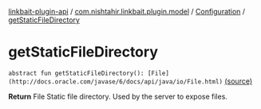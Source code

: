 [linkbait-plugin-api](../../index.md) / [com.nishtahir.linkbait.plugin.model](../index.md) / [Configuration](index.md) / [getStaticFileDirectory](.)


# getStaticFileDirectory

`abstract fun getStaticFileDirectory(): [File](http://docs.oracle.com/javase/6/docs/api/java/io/File.html)` [(source)](https://gitlab.com/nishtahir/linkbait/tree/master/linkbait-plugin-api/src/main/kotlin//com/nishtahir/linkbait/plugin/model/Configuration.kt#L13)

**Return**
File Static file directory. Used by the server to expose files.



